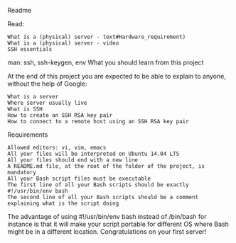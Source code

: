 Readme

Read:

    What is a (physical) server - text#Hardware_requirement)
    What is a (physical) server - video
    SSH essentials

man: ssh, ssh-keygen, env
What you should learn from this project

At the end of this project you are expected to be able to explain to anyone, without the help of Google:

    What is a server
    Where server usually live
    What is SSH
    How to create an SSH RSA key pair
    How to connect to a remote host using an SSH RSA key pair

Requirements

    Allowed editors: vi, vim, emacs
    All your files will be interpreted on Ubuntu 14.04 LTS
    All your files should end with a new line
    A README.md file, at the root of the folder of the project, is mandatory
    All your Bash script files must be executable
    The first line of all your Bash scripts should be exactly #!/usr/bin/env bash
    The second line of all your Bash scripts should be a comment explaining what is the script doing

The advantage of using #!/usr/bin/env bash instead of /bin/bash for instance is that it will make your script portable for different OS where Bash might be in a different location.
Congratulations on your first server!
